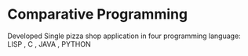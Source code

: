 # Comparative Programming 
Developed Single pizza shop application in four programming language: LISP , C , JAVA , PYTHON
